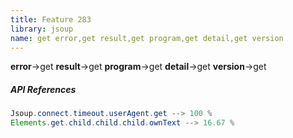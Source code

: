 ```yaml
---
title: Feature 283
library: jsoup
name: get error,get result,get program,get detail,get version
---
```


**error**->get **result**->get **program**->get **detail**->get **version**->get 

##### API References

```java
Jsoup.connect.timeout.userAgent.get --> 100 %
Elements.get.child.child.child.ownText --> 16.67 %
```
